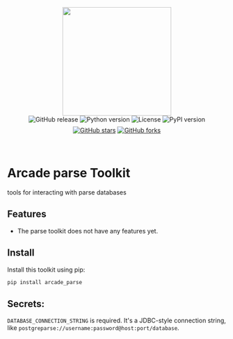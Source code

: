 <div style="display: flex; justify-content: center; align-items: center;">
  <img
    src="https://docs.arcade.dev/images/logo/arcade-logo.png"
    style="width: 250px;"
  >
</div>

<div style="display: flex; justify-content: center; align-items: center; margin-bottom: 8px;">
  <img src="https://img.shields.io/github/v/release/evantahler/parse" alt="GitHub release" style="margin: 0 2px;">
  <img src="https://img.shields.io/badge/python-3.10+-blue.svg" alt="Python version" style="margin: 0 2px;">
  <img src="https://img.shields.io/badge/license-MIT-green.svg" alt="License" style="margin: 0 2px;">
  <img src="https://img.shields.io/pypi/v/arcade_parse" alt="PyPI version" style="margin: 0 2px;">
</div>
<div style="display: flex; justify-content: center; align-items: center;">
  <a href="https://github.com/evantahler/parse" target="_blank">
    <img src="https://img.shields.io/github/stars/evantahler/parse" alt="GitHub stars" style="margin: 0 2px;">
  </a>
  <a href="https://github.com/evantahler/parse/fork" target="_blank">
    <img src="https://img.shields.io/github/forks/evantahler/parse" alt="GitHub forks" style="margin: 0 2px;">
  </a>
</div>

<br>
<br>

# Arcade parse Toolkit

tools for interacting with parse databases

## Features

-   The parse toolkit does not have any features yet.

## Install

Install this toolkit using pip:

```bash
pip install arcade_parse
```

## Secrets:

`DATABASE_CONNECTION_STRING` is required. It's a JDBC-style connection string, like `postgreparse://username:password@host:port/database`.
